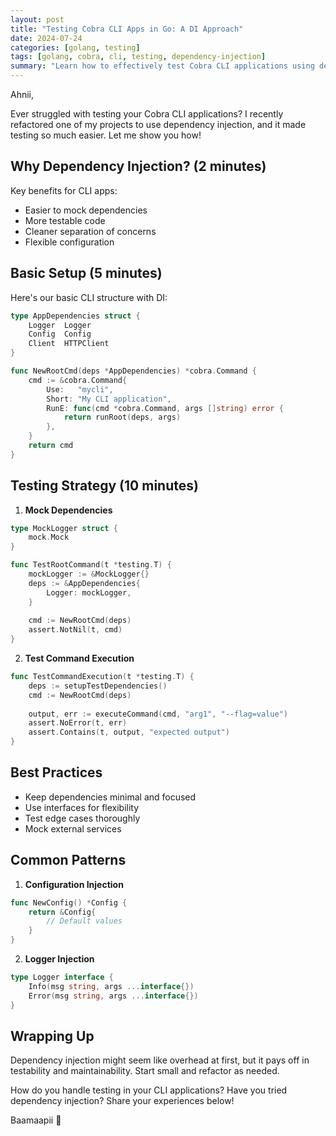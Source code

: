 ```yaml
---
layout: post
title: "Testing Cobra CLI Apps in Go: A DI Approach"
date: 2024-07-24
categories: [golang, testing]
tags: [golang, cobra, cli, testing, dependency-injection]
summary: "Learn how to effectively test Cobra CLI applications using dependency injection in Go, with practical examples and best practices."
---
```


Ahnii,

Ever struggled with testing your Cobra CLI applications? I recently refactored one of my projects to use dependency injection, and it made testing so much easier. Let me show you how!

## Why Dependency Injection? (2 minutes)

Key benefits for CLI apps:

- Easier to mock dependencies
- More testable code
- Cleaner separation of concerns
- Flexible configuration

## Basic Setup (5 minutes)

Here's our basic CLI structure with DI:

```go
type AppDependencies struct {
    Logger  Logger
    Config  Config
    Client  HTTPClient
}

func NewRootCmd(deps *AppDependencies) *cobra.Command {
    cmd := &cobra.Command{
        Use:   "mycli",
        Short: "My CLI application",
        RunE: func(cmd *cobra.Command, args []string) error {
            return runRoot(deps, args)
        },
    }
    return cmd
}
```

## Testing Strategy (10 minutes)

1. **Mock Dependencies**

```go
type MockLogger struct {
    mock.Mock
}

func TestRootCommand(t *testing.T) {
    mockLogger := &MockLogger{}
    deps := &AppDependencies{
        Logger: mockLogger,
    }
    
    cmd := NewRootCmd(deps)
    assert.NotNil(t, cmd)
}
```

2. **Test Command Execution**

```go
func TestCommandExecution(t *testing.T) {
    deps := setupTestDependencies()
    cmd := NewRootCmd(deps)
    
    output, err := executeCommand(cmd, "arg1", "--flag=value")
    assert.NoError(t, err)
    assert.Contains(t, output, "expected output")
}
```

## Best Practices

- Keep dependencies minimal and focused
- Use interfaces for flexibility
- Test edge cases thoroughly
- Mock external services

## Common Patterns

1. **Configuration Injection**

```go
func NewConfig() *Config {
    return &Config{
        // Default values
    }
}
```

2. **Logger Injection**

```go
type Logger interface {
    Info(msg string, args ...interface{})
    Error(msg string, args ...interface{})
}
```

## Wrapping Up

Dependency injection might seem like overhead at first, but it pays off in testability and maintainability. Start small and refactor as needed.

How do you handle testing in your CLI applications? Have you tried dependency injection? Share your experiences below!

Baamaapii 👋
